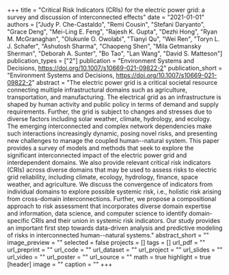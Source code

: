 +++
title = "Critical Risk Indicators (CRIs) for the electric power grid: a survey and discussion of interconnected effects"
date = "2021-01-01"
authors = ["Judy P. Che-Castaldo", "Remi Cousin", "Stefani Daryanto", "Grace Deng", "Mei-Ling E. Feng", "Rajesh K. Gupta", "Dezhi Hong", "Ryan M. McGranaghan", "Olukunle O. Owolabi", "Tianyi Qu", "Wei Ren", "Toryn L. J. Schafer", "Ashutosh Sharma", "Chaopeng Shen", "Mila Getmansky Sherman", "Deborah A. Sunter", "Bo Tao", "Lan Wang", "David S. Matteson"]
publication_types = ["2"]
publication = "Environment Systems and Decisions, https://doi.org/10.1007/s10669-021-09822-2"
publication_short = "Environment Systems and Decisions, https://doi.org/10.1007/s10669-021-09822-2"
abstract = "The electric power grid is a critical societal resource connecting multiple infrastructural domains such as agriculture, transportation, and manufacturing. The electrical grid as an infrastructure is shaped by human activity and public policy in terms of demand and supply requirements. Further, the grid is subject to changes and stresses due to diverse factors including solar weather, climate, hydrology, and ecology. The emerging interconnected and complex network dependencies make such interactions increasingly dynamic, posing novel risks, and presenting new challenges to manage the coupled human--natural system. This paper provides a survey of models and methods that seek to explore the significant interconnected impact of the electric power grid and interdependent domains. We also provide relevant critical risk indicators (CRIs) across diverse domains that may be used to assess risks to electric grid reliability, including climate, ecology, hydrology, finance, space weather, and agriculture. We discuss the convergence of indicators from individual domains to explore possible systemic risk, i.e., holistic risk arising from cross-domain interconnections. Further, we propose a compositional approach to risk assessment that incorporates diverse domain expertise and information, data science, and computer science to identify domain-specific CRIs and their union in systemic risk indicators. Our study provides an important first step towards data-driven analysis and predictive modeling of risks in interconnected human--natural systems."
abstract_short = ""
image_preview = ""
selected = false
projects = []
tags = []
url_pdf = ""
url_preprint = ""
url_code = ""
url_dataset = ""
url_project = ""
url_slides = ""
url_video = ""
url_poster = ""
url_source = ""
math = true
highlight = true
[header]
image = ""
caption = ""
+++
